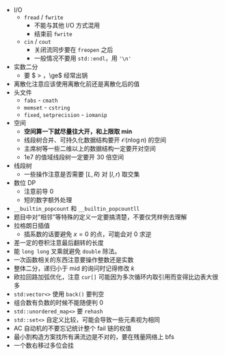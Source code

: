 - I/O
    - `fread` / `fwrite`
        - 不能与其他 I/O 方式混用
        - 结束前 `fwrite`
    - `cin` / `cout`
        - 关闭流同步要在 `freopen` 之后
        - 一般情况不要用 `std::endl`，用 `'\n'`
- 实数二分
    - 要 $ > $，$\ge$ 经常出锅
- 离散化注意应该使用离散化前还是离散化后的值
- 头文件
    - `fabs` - `cmath`
    - `memset` - `cstring`
    - `fixed`, `setprecision` - `iomanip`
- 空间
	- **空间算一下就尽量往大开，和上限取 $\min$**
	- 线段树合并、可持久化数据结构要开 $\mathcal O(n\log n)$ 的空间
	- 主席树等一些二维以上的数据结构一定要开对空间
	- 1e7 的值域线段树一定要开 30 倍空间
- 线段树
	- 一些操作注意是否需要 $[L,R)$ 对 $[l,r)$ 取交集
- 数位 DP
	- 注意前导 0
	- 短的数字额外处理
- `__builtin_popcount` 和 `__builtin_popcountll`
- 题目中对“相邻”等特殊的定义一定要搞清楚，不要仅凭样例去理解
- 拉格朗日插值
	- 插系数的话要避免 $x=0$ 的点，可能会对 $0$ 求逆
- 差一定的卷积注意最后翻转的长度
- 能 `long long` 叉乘就避免 `double` 除法。
- 一次函数相关的东西注意要操作整数还是实数
- 整体二分，递归小于 $\mathrm{mid}$ 的询问时记得修改 $k$
- 欧拉回路加弧优化，注意 `cur[]` 可能因为多次循环内取引用而变得比边表大很多
- `std:vector<>` 使用 `back()` 要判空
- 组合数有负数的时候不能随便判 $0$
- `std::unordered_map<>` 要 `rehash`
- `std::set<>` 自定义比较，可能会导致一些元素视为相同
- AC 自动机的不要忘记统计整个 fail 链的权值
- 最小割构造方案找所有满流边是不对的，要在残量网络上 bfs
- 一个数右移过多位会挂

